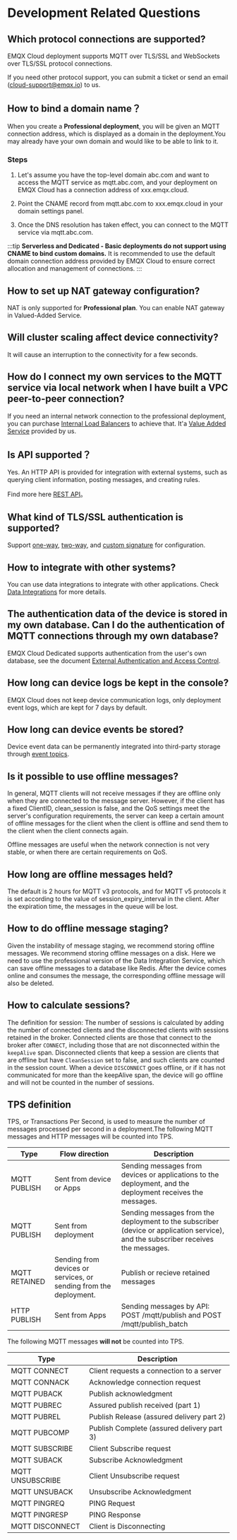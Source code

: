 # Development Related Questions

## Which protocol connections are supported?

EMQX Cloud deployment supports MQTT over TLS/SSL and WebSockets over TLS/SSL protocol connections.

If you need other protocol support, you can submit a ticket or send an email (cloud-support@emqx.io) to us.

## How to bind a domain name？

When you create a **Professional deployment**, you will be given an MQTT connection address, which is displayed as a domain in the deployment.You may already have your own domain and would like to be able to link to it.


### Steps

1. Let's assume you have the top-level domain abc.com and want to access the MQTT service as mqtt.abc.com, and your deployment on EMQX Cloud has a connection address of xxx.emqx.cloud.

2. Point the CNAME record from mqtt.abc.com to xxx.emqx.cloud in your domain settings panel.

3. Once the DNS resolution has taken effect, you can connect to the MQTT service via mqtt.abc.com.

:::tip
**Serverless and Dedicated - Basic deployments do not support using CNAME to bind custom domains.** It is recommended to use the default domain connection address provided by EMQX Cloud to ensure correct allocation and management of connections.
:::

## How to set up NAT gateway configuration?

NAT is only supported for **Professional plan**. You can enable NAT gateway in Valued-Added Service.

## Will cluster scaling affect device connectivity?

It will cause an interruption to the connectivity for a few seconds.

## How do I connect my own services to the MQTT service via local network when I have built a VPC peer-to-peer connection?

If you need an internal network connection to the professional deployment, you can purchase [Internal Load Balancers](../vas/intranet-lb.md) to achieve that. It'a [Value Added Service](../vas/vas-intro.md) provided by us.

## Is API supported？

Yes. An HTTP API is provided for integration with external systems, such as querying client information, posting messages, and creating rules.

Find more here [REST API](../api/api_overview.md)。

## What kind of TLS/SSL authentication is supported?

Support [one-way](../deployments/tls_ssl.md), [two-way](../deployments/tls_ssl.md), and [custom signature](../deployments/tls_ssl.md) for configuration.

## How to integrate with other systems?

You can use data integrations to integrate with other applications. Check [Data Integrations](../rule_engine/introduction.md) for more details.

## The authentication data of the device is stored in my own database. Can I do the authentication of MQTT connections through my own database?
EMQX Cloud Dedicated supports authentication from the user's own database, see the document [External Authentication and Access Control](../deployments/custom_auth.md).


## How long can device logs be kept in the console?

EMQX Cloud does not keep device communication logs, only deployment event logs, which are kept for 7 days by default.

## How long can device events be stored?

Device event data can be permanently integrated into third-party storage through [event topics](../rule_engine/rule_engine_events.md).

## Is it possible to use offline messages?
In general, MQTT clients will not receive messages if they are offline only when they are connected to the message server. However, if the client has a fixed ClientID, clean_session is false, and the QoS settings meet the server's configuration requirements, the server can keep a certain amount of offline messages for the client when the client is offline and send them to the client when the client connects again.

Offline messages are useful when the network connection is not very stable, or when there are certain requirements on QoS.

## How long are offline messages held?
The default is 2 hours for MQTT v3 protocols, and for MQTT v5 protocols it is set according to the value of session_expiry_interval in the client. After the expiration time, the messages in the queue will be lost.

## How to do offline message staging?
Given the instability of message staging, we recommend storing offline messages. We recommend storing offline messages on a disk. Here we need to use the professional version of the Data Integration Service, which can save offline messages to a database like Redis. After the device comes online and consumes the message, the corresponding offline message will also be deleted.

## How to calculate sessions?
The definition for session: The number of sessions is calculated by adding the number of connected clients and the disconnected clients with sessions retained in the broker. Connected clients are those that connect to the broker after `CONNECT`, including those that are not disconnected within the `keepAlive` span. Disconnected clients that keep a session are clients that are offline but have `CleanSession` set to false, and such clients are counted in the session count. When a device `DISCONNECT` goes offline, or if it has not communicated for more than the keepAlive span, the device will go offline and will not be counted in the number of sessions.

## TPS definition
TPS, or Transactions Per Second, is used to measure the number of messages processed per second in a deployment.The following MQTT messages and HTTP messages will be counted into TPS.

| Type     | Flow direction   | Description             |
| -------- | ------ | ---------------------- |
| MQTT PUBLISH | Sent from device or Apps | Sending messages from devices or applications to the deployment, and the deployment receives the messages.   |
| MQTT PUBLISH | Sent from deployment | Sending messages from the deployment to the subscriber (device or application service), and the subscriber receives the messages. |
| MQTT RETAINED | Sending from devices or services, or sending from the deployment. | Publish or recieve retained messages |
| HTTP PUBLISH | Sent from Apps | Sending messages by API: POST /mqtt/publish and POST /mqtt/publish_batch |

The following MQTT messages **will not** be counted into TPS.

| Type  | Description              |
| -------- | ---------------------- |
| MQTT CONNECT | Client requests a connection to a server   |
| MQTT CONNACK | Acknowledge connection request   |
| MQTT PUBACK | Publish acknowledgment |
| MQTT PUBREC | Assured publish received (part 1) |
| MQTT PUBREL | Publish Release (assured delivery part 2) |
| MQTT PUBCOMP | Publish Complete (assured delivery part 3) |
| MQTT SUBSCRIBE | Client Subscribe request |
| MQTT SUBACK | Subscribe Acknowledgment |
| MQTT UNSUBSCRIBE | Client Unsubscribe request |
| MQTT UNSUBACK | Unsubscribe Acknowledgment |
| MQTT PINGREQ | PING Request |
| MQTT PINGRESP | PING Response |
| MQTT DISCONNECT | Client is Disconnecting |